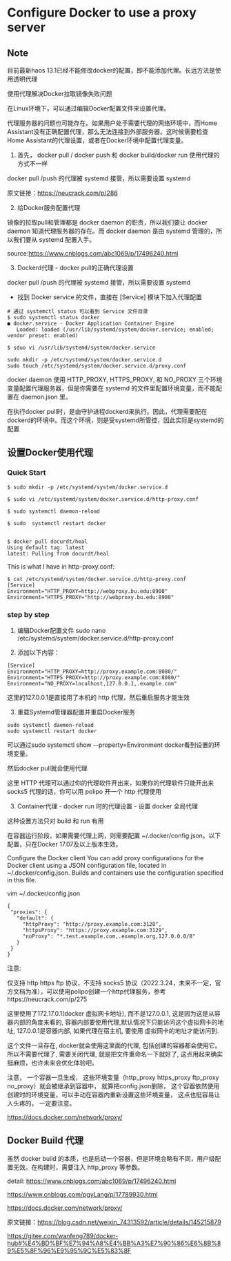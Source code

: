 # Configure Docker to use a proxy server

## Note
目前最新haos 13.1已经不能修改docker的配置，即不能添加代理。长远方法是使用透明代理




使用代理解决Docker拉取镜像失败问题

在Linux环境下，可以通过编辑Docker配置文件来设置代理。

代理服务器的问题也可能存在。如果用户处于需要代理的网络环境中，而Home Assistant没有正确配置代理，那么无法连接到外部服务器。这时候需要检查Home Assistant的代理设置，或者在Docker环境中配置代理变量。

1. 首先， docker pull / docker push 和 docker build/docker run 使用代理的方式不一样

docker pull /push 的代理被 systemd 接管，所以需要设置 systemd






原文链接：https://neucrack.com/p/286




2. 给Docker服务配置代理

镜像的拉取pull和管理都是 docker daemon 的职责，所以我们要让 docker daemon 知道代理服务器的存在。而 docker daemon 是由 systemd 管理的，所以我们要从 systemd 配置入手。

source:https://www.cnblogs.com/abc1069/p/17496240.html

3. Dockerd代理 - docker pull的正确代理设置

docker pull /push 的代理被 systemd 接管，所以需要设置 systemd

- 找到 Docker service 的文件，直接在 [Service] 模块下加入代理配置
~~~
# 通过 systemctl status 可以看到 Service 文件目录 
$ sudo systemctl status docker
● docker.service - Docker Application Container Engine
   Loaded: loaded (/usr/lib/systemd/system/docker.service; enabled; vendor preset: enabled)

$ sduo vi /usr/lib/systemd/system/docker.service
~~~


~~~
sudo mkdir -p /etc/systemd/system/docker.service.d
sudo touch /etc/systemd/system/docker.service.d/proxy.conf
~~~


docker daemon 使用 HTTP_PROXY, HTTPS_PROXY, 和 NO_PROXY 三个环境变量配置代理服务器，但是你需要在 systemd 的文件里配置环境变量，而不能配置在 daemon.json 里。

在执行docker pull时，是由守护进程dockerd来执行。因此，代理需要配在dockerd的环境中。而这个环境，则是受systemd所管控，因此实际是systemd的配置


## 设置Docker使用代理

### Quick Start
~~~
$ sudo mkdir -p /etc/systemd/system/docker.service.d

$ sudo vi /etc/systemd/system/docker.service.d/http-proxy.conf

$ sudo systemctl daemon-reload

$ sudo  systemctl restart docker


$ docker pull docurdt/heal
Using default tag: latest
latest: Pulling from docurdt/heal
~~~

This is what I have in http-proxy.conf:
~~~
$ cat /etc/systemd/system/docker.service.d/http-proxy.conf
[Service]
Environment="HTTP_PROXY=http://webproxy.bu.edu:8900"
Environment="HTTPS_PROXY="http://webproxy.bu.edu:8900"
~~~

### step by step

1. 编辑Docker配置文件
sudo nano /etc/systemd/system/docker.service.d/http-proxy.conf

2. 添加以下内容：
~~~
[Service]
Environment="HTTP_PROXY=http://proxy.example.com:8080/"
Environment="HTTPS_PROXY=http://proxy.example.com:8080/"
Environment="NO_PROXY=localhost,127.0.0.1,.example.com"
~~~
这里的127.0.0.1是直接用了本机的 http 代理，然后重启服务才能生效

3. 重载Systemd管理器配置并重启Docker服务
~~~
sudo systemctl daemon-reload
sudo systemctl restart docker
~~~

可以通过sudo systemctl show --property=Environment docker看到设置的环境变量。

然后docker pull就会使用代理.

这里 HTTP 代理可以通过你的代理软件开出来，如果你的代理软件只能开出来 socks5 代理的话，你可以用 polipo 开一个 http 代理使用


3. Container代理 - docker run 时的代理设置 - 设置 docker 全局代理

这种设置方法只对 build 和 run 有用


在容器运行阶段，如果需要代理上网，则需要配置 ~/.docker/config.json。以下配置，只在Docker 17.07及以上版本生效。

Configure the Docker client
You can add proxy configurations for the Docker client using a JSON configuration file, located in ~/.docker/config.json. Builds and containers use the configuration specified in this file.

vim ~/.docker/config.json

~~~
{
 "proxies": {
   "default": {
     "httpProxy": "http://proxy.example.com:3128",
     "httpsProxy": "https://proxy.example.com:3129",
     "noProxy": "*.test.example.com,.example.org,127.0.0.0/8"
   }
 }
}
~~~

注意:

仅支持 http https ftp 协议，不支持 socks5 协议（2022.3.24，未来不一定，官方文档为准），可以使用polipo创建一个http代理服务，参考https://neucrack.com/p/275

这里使用了172.17.0.1(docker 虚拟网卡地址), 而不是127.0.0.1, 这是因为这是从容器内部的角度来看的, 容器内部要使用代理,默认情况下只能访问这个虚拟网卡的地址, 127.0.0.1是容器内部, 如果代理在宿主机, 要使用 虚拟网卡的地址才能访问到.

这个文件一旦存在, docker就会使用这里面的代理, 包括创建的容器都会使用它。 所以不需要代理了, 需要关闭代理, 就是把文件重命名一下就好了, 这点用起来确实挺麻烦，也许未来会优化体验吧。

注意， 一个容器一旦生成， 这些环境变量（http_proxy https_proxy ftp_proxy no_proxy）就会被继承到容器中， 就算把config.json删除， 这个容器依然使用创建时的环境变量，可以手动在容器内重新设置这些环境变量， 这点也挺容易让人头疼的， 一定要注意。

https://docs.docker.com/network/proxy/




## Docker Build 代理

虽然 docker build 的本质，也是启动一个容器，但是环境会略有不同，用户级配置无效。在构建时，需要注入 http_proxy 等参数。

detail:
https://www.cnblogs.com/abc1069/p/17496240.html

https://www.cnblogs.com/pgyLang/p/17789930.html

https://docs.docker.com/network/proxy/



原文链接：https://blog.csdn.net/weixin_74313592/article/details/145215879

https://gitee.com/wanfeng789/docker-hub#%E4%BD%BF%E7%94%A8%E4%BB%A3%E7%90%86%E6%8B%89%E5%8F%96%E9%95%9C%E5%83%8F